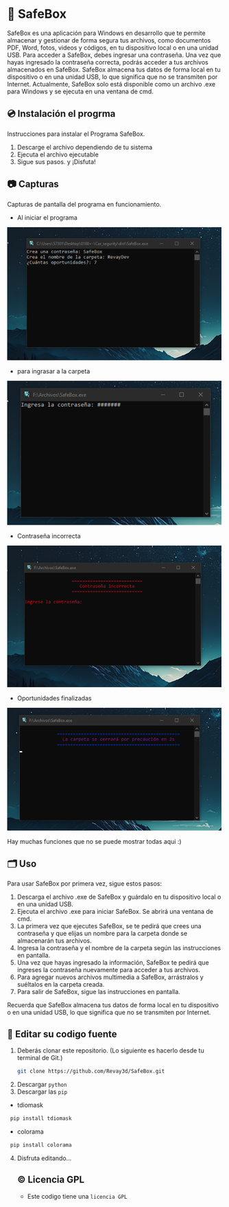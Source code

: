# 🔐 SafeBox

SafeBox es una aplicación para Windows
en desarrollo que te permite almacenar 
y gestionar de forma segura tus archivos,
como documentos PDF, Word, fotos, videos 
y códigos, en tu dispositivo local o en una unidad USB.
Para acceder a SafeBox, debes ingresar una contraseña.
Una vez que hayas ingresado la contraseña correcta,
podrás acceder a tus archivos almacenados en SafeBox.
SafeBox almacena tus datos de forma local en tu dispositivo
o en una unidad USB, lo que significa que no se transmiten por Internet.
Actualmente, SafeBox solo está disponible como un archivo .exe para Windows
y se ejecuta en una ventana de cmd.


## 💿 Instalación el progrma

Instrucciones para instalar el Programa SafeBox.

1. Descarge el archivo dependiendo de tu sistema
2. Ejecuta el archivo ejecutable
3. Sigue sus pasos. y ¡Disfuta!

## 📷 Capturas
Capturas de pantalla del programa en funcionamiento.

+ Al iniciar el programa
<img src="Captura/Screenshot_1.png" width="500"/>

+ para ingrasar a la  carpeta
<img src="Captura/Screenshot_6.png" width="500"/>

+ Contraseña incorrecta
<img src="Captura/Screenshot_4.png" width="500"/>

+ Oportunidades finalizadas 
<img src="Captura/Screenshot_5.png" width="500"/>

 Hay muchas funciones que no se puede mostrar todas aqui :)
## 🗂 Uso 

Para usar SafeBox por primera vez, sigue estos pasos:

1. Descarga el archivo .exe de SafeBox y guárdalo en tu dispositivo local o en una unidad USB.
2. Ejecuta el archivo .exe para iniciar SafeBox. Se abrirá una ventana de cmd.
3. La primera vez que ejecutes SafeBox, se te pedirá que crees una contraseña y que elijas un nombre para la carpeta donde se almacenarán tus archivos.
4. Ingresa la contraseña y el nombre de la carpeta según las instrucciones en pantalla.
5. Una vez que hayas ingresado la información, SafeBox te pedirá que ingreses la contraseña nuevamente para acceder a tus archivos.
6. Para agregar nuevos archivos multimedia a SafeBox, arrástralos y suéltalos en la carpeta creada.
7. Para salir de SafeBox, sigue las instrucciones en pantalla.

Recuerda que SafeBox almacena tus datos de forma local en tu dispositivo o en una unidad USB, lo que significa que no se transmiten por Internet.


## 📀 Editar su codigo fuente
1. Deberás clonar este repositorio. (Lo siguiente es hacerlo desde tu terminal de Git.)
   ```Bash
   git clone https://github.com/Revay3d/SafeBox.git
   ```
2. Descargar ``python``
3. Descargar las ``pip``

* tdiomask
```Bash
 pip install tdiomask
```
* colorama
```Bash
 pip install colorama
```
4. Disfruta editando...

   ## © Licencia GPL
   + Este codigo tiene una ``licencia GPL``
